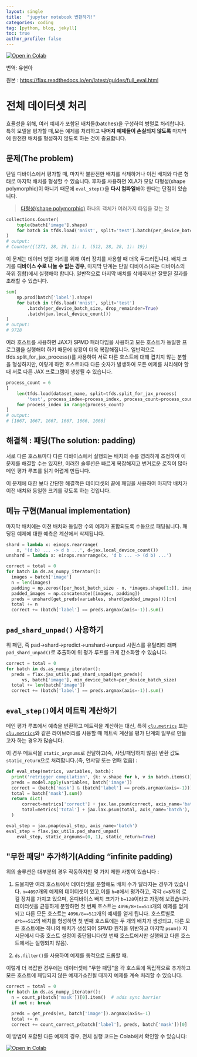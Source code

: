 ```yaml
---
layout: single
title:  "jupyter notebook 변환하기!"
categories: coding
tag: [python, blog, jekyll]
toc: true
author_profile: false
---
```


<head>
  <style>
    table.dataframe {
      white-space: normal;
      width: 100%;
      height: 240px;
      display: block;
      overflow: auto;
      font-family: Arial, sans-serif;
      font-size: 0.9rem;
      line-height: 20px;
      text-align: center;
      border: 0px !important;
    }

    table.dataframe th {
      text-align: center;
      font-weight: bold;
      padding: 8px;
    }

    table.dataframe td {
      text-align: center;
      padding: 8px;
    }

    table.dataframe tr:hover {
      background: #b8d1f3; 
    }

    .output_prompt {
      overflow: auto;
      font-size: 0.9rem;
      line-height: 1.45;
      border-radius: 0.3rem;
      -webkit-overflow-scrolling: touch;
      padding: 0.8rem;
      margin-top: 0;
      margin-bottom: 15px;
      font: 1rem Consolas, "Liberation Mono", Menlo, Courier, monospace;
      color: $code-text-color;
      border: solid 1px $border-color;
      border-radius: 0.3rem;
      word-break: normal;
      white-space: pre;
    }

  .dataframe tbody tr th:only-of-type {
      vertical-align: middle;
  }

  .dataframe tbody tr th {
      vertical-align: top;
  }

  .dataframe thead th {
      text-align: center !important;
      padding: 8px;
  }

  .page__content p {
      margin: 0 0 0px !important;
  }

  .page__content p > strong {
    font-size: 0.8rem !important;
  }

  </style>
</head>

<a href="https://colab.research.google.com/github/google/flax/blob/main/docs/notebooks/full_eval.ipynb" target="_parent"><img src="https://colab.research.google.com/assets/colab-badge.svg" alt="Open in Colab"/></a>



번역: 유현아     



원본 : https://flax.readthedocs.io/en/latest/guides/full_eval.html


# 전체 데이터셋 처리



효율성을 위해, 여러 예제가 포함된 배치들(batches)을 구성하여 병렬로 처리합니다. 특히 모델을 평가할 때,모든 예제를 처리하고 **나머지 예제들이 손실되지 않도록** 마지막에 완전한 배치를 형성하지 않도록 하는 것이 중요합니다.


## 문제(The problem)



단일 디바이스에서 평가할 때, 마지막 불완전한 배치를 삭제하거나 이전 배치와 다른 형태로 마지막 배치를 형성할 수 있습니다. 후자를 사용하면 XLA가 모양 다형성(shape polymorphic)이 아니기 때문에 `eval_step()`을 **다시 컴파일**해야 한다는 단점이 있습니다.



> [다형성(shape polymorphic)](https://ko.wikipedia.org/wiki/%EB%8B%A4%ED%98%95%EC%84%B1_(%EC%BB%B4%ED%93%A8%ED%84%B0_%EA%B3%BC%ED%95%99))  
> 하나의 객체가 여러가지 타입을 갖는 것



```python
collections.Counter(
    tuple(batch['image'].shape)
    for batch in tfds.load('mnist', split='test').batch(per_device_batch_size)
)
# output:
# Counter({(272, 28, 28, 1): 1, (512, 28, 28, 1): 19})
```

이 문제는 데이터 병렬 처리를 위해 여러 장치를 사용할 때 더욱 두드러집니다. 배치 크기를 **디바이스 수로 나눌 수 없는 경우**, 마지막 단계는 단일 디바이스(또는 디바이스의 하위 집합)에서 실행해야 합니다. 일반적으로 마지막 배치를 삭제하지만 잘못된 결과를 초래할 수 있습니다.



```python
sum(
    np.prod(batch['label'].shape)
    for batch in tfds.load('mnist', split='test')
        .batch(per_device_batch_size, drop_remainder=True)
        .batch(jax.local_device_count())
)
# output:
# 9728
```

여러 호스트를 사용하면 JAX가 SPMD 패러다임을 사용하고 모든 호스트가 동일한 프로그램을 실행해야 하기 때문에 상황이 더욱 복잡해집니다. 일반적으로 tfds.split_for_jax_process()를 사용하여 서로 다른 호스트에 대해 겹치지 않는 분할을 형성하지만, 이렇게 하면 호스트마다 다른 숫자가 발생하여 모든 예제를 처리해야 할 때 서로 다른 JAX 프로그램이 생성될 수 있습니다.



```python
process_count = 6
[
    len(tfds.load(dataset_name, split=tfds.split_for_jax_process(
        'test', process_index=process_index, process_count=process_count)))
    for process_index in range(process_count)
]
# output:
# [1667, 1667, 1667, 1667, 1666, 1666]
```

## 해결책 : 패딩(The solution: padding)  



서로 다른 호스트마다 다른 디바이스에서 실행되는 배치의 수를 영리하게 조정하여 이 문제를 해결할 수는 있지만, 이러한 솔루션은 빠르게 복잡해지고 번거로운 로직이 많아 메인 평가 루프를 읽기 어렵게 만듭니다.



이 문제에 대한 보다 간단한 해결책은 데이터셋의 끝에 패딩을 사용하여 마지막 배치가 이전 배치와 동일한 크기를 갖도록 하는 것입니다.


## 메뉴 구현(Manual implementation)

마지막 배치에는 이전 배치와 동일한 수의 예제가 포함되도록 수동으로 패딩됩니다. 패딩된 예제에 대한 예측은 계산에서 삭제됩니다.



```python
shard = lambda x: einops.rearrange(
    x, '(d b) ... -> d b ...', d=jax.local_device_count())
unshard = lambda x: einops.rearrange(x, 'd b ... -> (d b) ...')

correct = total = 0
for batch in ds.as_numpy_iterator():
  images = batch['image']
  n = len(images)
  padding = np.zeros([per_host_batch_size - n, *images.shape[1:]], images.dtype)
  padded_images = np.concatenate([images, padding])
  preds = unshard(get_preds(variables, shard(padded_images)))[:n]
  total += n
  correct += (batch['label'] == preds.argmax(axis=-1)).sum()
```

## `pad_shard_unpad()` 사용하기

위 패턴, 즉 pad→shard→predict→unshard→unpad 시퀀스를 유틸리티 래퍼 `pad_shard_unpad()`로 추출하여 위 평가 루프를 크게 간소화할 수 있습니다.



```python
correct = total = 0
for batch in ds.as_numpy_iterator():
  preds = flax.jax_utils.pad_shard_unpad(get_preds)(
      vs, batch['image'], min_device_batch=per_device_batch_size)
  total += len(batch['image'])
  correct += (batch['label'] == preds.argmax(axis=-1)).sum()
```

## `eval_step()`에서 메트릭 계산하기

메인 평가 루프에서 예측을 반환하고 메트릭을 계산하는 대신, 특히 [`clu.metrics`](https://github.com/cgarciae/jax_metrics) 또는 [`clu.metrics`](https://github.com/google/CommonLoopUtils/blob/main/clu/metrics.py)와 같은 라이브러리를 사용할 때 메트릭 계산을 평가 단계의 일부로 만들고자 하는 경우가 많습니다.

  

이 경우 메트릭을 `static_argnums`로 전달하고(즉, 샤딩/패딩하지 않음) 반환 값도 `static_return`으로 처리합니다.(즉, 언샤딩 또는 언패 없음) :






```python
def eval_step(metrics, variables, batch):
  print('retrigger compilation', {k: v.shape for k, v in batch.items()})
  preds = model.apply(variables, batch['image'])
  correct = (batch['mask'] & (batch['label'] == preds.argmax(axis=-1))).sum()
  total = batch['mask'].sum()
  return dict(
      correct=metrics['correct'] + jax.lax.psum(correct, axis_name='batch'),
      total=metrics['total'] + jax.lax.psum(total, axis_name='batch'),
  )

eval_step = jax.pmap(eval_step, axis_name='batch')
eval_step = flax.jax_utils.pad_shard_unpad(
    eval_step, static_argnums=(0, 1), static_return=True)
```

## "무한 패딩" 추가하기(Adding “infinite padding)

위의 솔루션은 대부분의 경우 작동하지만 몇 가지 제한 사항이 있습니다 :
1. 드물지만 여러 호스트에서 데이터셋을 분할해도 배치 수가 달라지는 경우가 있습니다. `n=4097`개의 예제의 데이터셋이 있고,이를 `h=8`에서 평가하고, 각각 `d=8`개의 로컬 장치를 가지고 있으며, 온디바이스 배치 크기가 `b=128`이라고 가정해 보겠습니다. 데이터셋을 균등하게 분할하면 첫 번째 호스트는 `4096/8+1==513`개의 예제를 얻게 되고 다른 모든 호스트는 `4096/8==512`개의 예제를 얻게 됩니다. 호스트별로 `d*b==512`의 배치를 형성하면 첫 번째 호스트에는 두 개의 배치가 생성되고, 다른 모든 호스트에는 하나의 배치가 생성되어 SPMD 원칙을 위반하고 마지막 `psum()` 지시문에서 다중 호스트 설정이 중단됩니다(첫 번째 호스트에서만 실행되고 다른 호스트에서는 실행되지 않음).



2. `ds.filter()`를 사용하여 예제를 동적으로 드롭할 때.



이렇게 더 복잡한 경우에는 데이터셋에 "무한 패딩"을 각 호스트에 독립적으로 추가하고 모든 호스트에 패딩되지 않은 예제가소진될 때까지 예제를 계속 처리할 수 있습니다.



```python
correct = total = 0
for batch in ds.as_numpy_iterator():
  n = count_p(batch['mask'])[0].item()  # adds sync barrier
  if not n: break

  preds = get_preds(vs, batch['image']).argmax(axis=-1)
  total += n
  correct += count_correct_p(batch['label'], preds, batch['mask'])[0]
```

이 방법이 포함된 다른 예제의 경우, 전체 실행 코드는 Colab에서 확인할 수 있습니다:


<a href="https://colab.research.google.com/github/google/flax/blob/main/docs/notebooks/full_eval.ipynb" target="_parent"><img src="https://colab.research.google.com/assets/colab-badge.svg" alt="Open in Colab"/></a>

